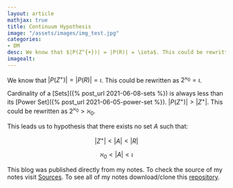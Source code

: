 ```yaml
---
layout: article
mathjax: true
title: Continuum Hypothesis
image: "/assets/images/img_test.jpg"
categories:
- DM
desc: We know that $|P(Z^{+})| = |P(R)| = \iota$. This could be rewritten as $2^{\aleph_0} = \iota$. 
imagealt: 
---
```


We know that $|P(Z^{+})| = |P(R)| = \iota$. This could be rewritten as $2^{\aleph_0} = \iota$.


































































































































































































































































































































































Cardinality of a [Sets]({% post_url 2021-06-08-sets %}) is always less than its [Power Set]({% post_url 2021-06-05-power-set %}). $|P(Z^{+})| > |Z^{+}|$. This could be rewritten as $2^{\aleph_0} > \aleph_0$.


































































































































































































































































































































































This leads us to hypothesis that there exists no set $A$ such that:

































































































































































































































































































































































$$|Z^{+}| < |A| < |R|$$

































































































































































































































































































































































$$\aleph_0 < |A| < \iota$$




































































































































































































































































































































































This blog was published directly from my notes.
To check the source of my notes visit [Sources](sources.html).
To see all of my notes download/clone this [repository](https://github.com/bovem/CS).